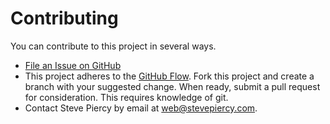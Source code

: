 Contributing
============

You can contribute to this project in several ways.

* [File an Issue on GitHub](https://github.com/stevepiercy/lasso9_apache24/issues)
* This project adheres to the [GitHub Flow](https://guides.github.com/introduction/flow/index.html). Fork this project and create a branch with your suggested change. When ready, submit a pull request for consideration. This requires knowledge of git.
* Contact Steve Piercy by email at [web@stevepiercy.com](mailto:web@stevepiercy.com).

